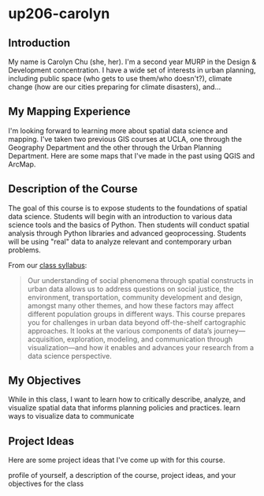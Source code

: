 # up206-carolyn

## Introduction
My name is Carolyn Chu (she, her). I'm a second year MURP in the Design & Development concentration. I have a wide set of interests in urban planning, including public space (who gets to use them/who doesn't?), climate change (how are our cities preparing for climate disasters), and...

## My Mapping Experience
I'm looking forward to learning more about spatial data science and mapping. I've taken two previous GIS courses at UCLA, one through the Geography Department and the other through the Urban Planning Department. Here are some maps that I've made in the past using QGIS and ArcMap.

## Description of the Course
The goal of this course is to expose students to the foundations of spatial data science. Students will begin with an introduction to various data science tools and the basics of Python. Then students will conduct spatial analysis through Python libraries and advanced geoprocessing. Students will be using "real" data to analyze relevant and contemporary urban problems.

From our [class syllabus](https://github.com/yohman/22W-UP206A):
>Our understanding of social phenomena through spatial constructs in urban data allows us to address questions on social justice, the environment, transportation, community development and design, amongst many other themes, and how these factors may affect different population groups in different ways. This course prepares you for challenges in urban data beyond off-the-shelf cartographic approaches. It looks at the various components of data’s journey—acquisition, exploration, modeling, and communication through visualization—and how it enables and advances your research from a data science perspective.

## My Objectives
While in this class, I want to learn how to critically describe, analyze, and visualize spatial data that informs planning policies and practices.
learn ways to visualize data to communicate

## Project Ideas
Here are some project ideas that I've come up with for this course.

profile of yourself, a description of the course, project ideas, and your objectives for the class
